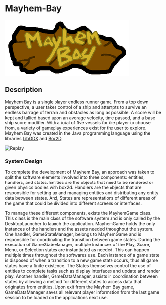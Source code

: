 # Mayhem-Bay
![Mayhem Bay](https://github.com/myersdennis94/Mayhem-Bay/blob/master/core/assets/game_title.png)
## Description
Mayhem Bay is a single player endless runner game. From a top down perspective, a user takes control of a ship and attempts to survive an endless barrage of terrain and obstacles as long as possible. A score will be kept and tallied based upon an average velocity, time passed, and a base ship score modifier. With a total of five vessels for the player to choose from, a variety of gameplay experiences exist for the user to explore. Mayhem Bay was created in the Java programming language using the libraries [LibGDX](https://github.com/libgdx/libgdx) and [Box2D](https://github.com/erincatto/box2d).

![Replay](https://github.com/myersdennis94/Mayhem-Bay/blob/master/data/replay.gif)

### System Design
To complete the development of Mayhem Bay, an approach was taken to split the software elements involved into three components: entities, handlers, and states. Entities are the objects that need to be rendered or given physics bodies with box2d. Handlers are the objects that are responsible for setting up and managing entities and distributing any entity data between states. And, States are representations of different areas of the game that could be divided into different screens or interfaces. 

To manage these different components, exists the MayhemGame class. This class is the main class of the software system and is only called by the DesktopLauncher to launch the application. MayhemGame holds the only instances of the handlers and the assets needed throughout the system. One handler, GameStateManager, belongs to MayhemGame and is responsible for coordinating the transition between game states. During the execution of GameStateManager, multiple instances of the Play, Score, Menu, or Selection states are instantiated as needed. This can happen multiple times throughout the softwares use. Each instance of a game state is disposed of when a transition to a new game state occurs, thus all game states have a finite existence. The States themselves control the use of entities to complete tasks such as display interfaces and update and render play. Another handler, GameDataManager, assists in coordination between states by allowing a method for different states to access data that originates from entities.  Upon exit from the Mayhem Bay game, GameDataManager saves all relevant player information from the last game session to be loaded on the applications next use.
